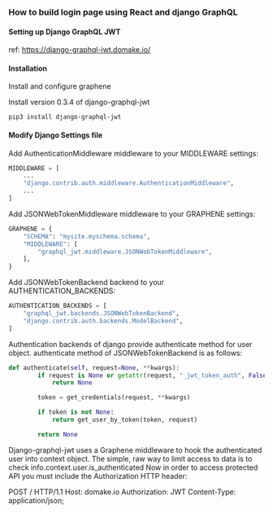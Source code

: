 ### How to build login page using React and django GraphQL

#### Setting up Django GraphQL JWT
ref: https://django-graphql-jwt.domake.io/

#### Installation
Install and configure graphene 

Install version 0.3.4 of django-graphql-jwt
```shell
pip3 install django-graphql-jwt
```
#### Modify Django Settings file
Add AuthenticationMiddleware middleware to your MIDDLEWARE settings:
```python
MIDDLEWARE = [
    ...
    "django.contrib.auth.middleware.AuthenticationMiddleware",
    ...
]
```
Add JSONWebTokenMiddleware middleware to your GRAPHENE settings:
```python
GRAPHENE = {
    "SCHEMA": "mysite.myschema.schema",
    "MIDDLEWARE": [
        "graphql_jwt.middleware.JSONWebTokenMiddleware",
    ],
}
```
Add JSONWebTokenBackend backend to your AUTHENTICATION_BACKENDS:
```python
AUTHENTICATION_BACKENDS = [
    "graphql_jwt.backends.JSONWebTokenBackend",
    "django.contrib.auth.backends.ModelBackend",
]
```
Authentication backends of django provide authenticate method for
user object. authenticate method of JSONWebTokenBackend is as
follows:
```python
def authenticate(self, request=None, **kwargs):
        if request is None or getattr(request, "_jwt_token_auth", False):
            return None

        token = get_credentials(request, **kwargs)

        if token is not None:
            return get_user_by_token(token, request)

        return None
```
Django-graphql-jwt uses a Graphene middleware to hook the authenticated 
user into context object. The simple, raw way to limit access to data is to check info.context.user.is_authenticated
Now in order to access protected API you must include the Authorization HTTP header:

POST / HTTP/1.1
Host: domake.io
Authorization: JWT <token>
Content-Type: application/json;




